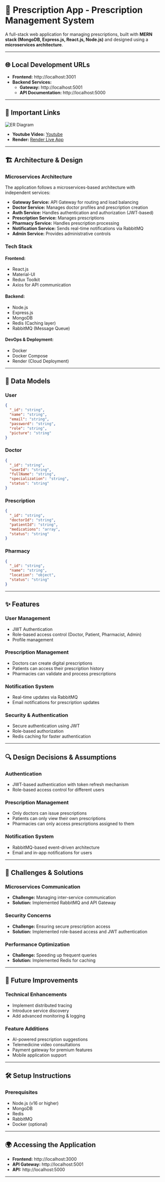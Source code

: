 # 📌 Prescription App - Prescription Management System

A full-stack web application for managing prescriptions, built with **MERN stack (MongoDB, Express.js, React.js, Node.js)** and designed using a **microservices architecture**.

---

## 🌐 Local Development URLs
- **Frontend:** http://localhost:3001
- **Backend Services:**
  - **Gateway:** http://localhost:5001
  - **API Documentation:** http://localhost:5000
  
---
## 📌 Important Links
![ER Diagram](https://github.com/uleventkilic/prescription-app/blob/main/ER_Diagram.png)
- **Youtube Video:** [Youtube](https://www.youtube.com/watch?v=ocroGZAr5_4)
- **Render:** [Render Live App](https://prescription-frontend.onrender.com)
  
---

## 🏗 Architecture & Design
### **Microservices Architecture**
The application follows a microservices-based architecture with independent services:

- **Gateway Service:** API Gateway for routing and load balancing
- **Doctor Service:** Manages doctor profiles and prescription creation
- **Auth Service:** Handles authentication and authorization (JWT-based)
- **Prescription Service:** Manages prescriptions
- **Pharmacy Service:** Handles prescription processing
- **Notification Service:** Sends real-time notifications via RabbitMQ
- **Admin Service:** Provides administrative controls

### **Tech Stack**
#### **Frontend:**
- React.js
- Material-UI
- Redux Toolkit
- Axios for API communication

#### **Backend:**
- Node.js
- Express.js
- MongoDB
- Redis (Caching layer)
- RabbitMQ (Message Queue)

#### **DevOps & Deployment:**
- Docker
- Docker Compose
- Render (Cloud Deployment)

---

## 📂 Data Models
### **User**
```json
{
  "_id": "string",
  "name": "string",
  "email": "string",
  "password": "string",
  "role": "string",
  "picture": "string"
}
```
### **Doctor**
```json
{
  "_id": "string",
  "userId": "string",
  "fullName": "string",
  "specialization": "string",
  "status": "string"
}
```
### **Prescription**
```json
{
  "_id": "string",
  "doctorId": "string",
  "patientId": "string",
  "medications": "array",
  "status": "string"
}
```
### **Pharmacy**
```json
{
  "_id": "string",
  "name": "string",
  "location": "object",
  "status": "string"
}
```

---

## ✨ Features
### **User Management**
- JWT Authentication
- Role-based access control (Doctor, Patient, Pharmacist, Admin)
- Profile management

### **Prescription Management**
- Doctors can create digital prescriptions
- Patients can access their prescription history
- Pharmacies can validate and process prescriptions

### **Notification System**
- Real-time updates via RabbitMQ
- Email notifications for prescription updates

### **Security & Authentication**
- Secure authentication using JWT
- Role-based authorization
- Redis caching for faster authentication

---

## 🔍 Design Decisions & Assumptions
### **Authentication**
- JWT-based authentication with token refresh mechanism
- Role-based access control for different users

### **Prescription Management**
- Only doctors can issue prescriptions
- Patients can only view their own prescriptions
- Pharmacies can only access prescriptions assigned to them

### **Notification System**
- RabbitMQ-based event-driven architecture
- Email and in-app notifications for users

---

## 🚀 Challenges & Solutions
### **Microservices Communication**
- **Challenge:** Managing inter-service communication
- **Solution:** Implemented RabbitMQ and API Gateway

### **Security Concerns**
- **Challenge:** Ensuring secure prescription access
- **Solution:** Implemented role-based access and JWT authentication

### **Performance Optimization**
- **Challenge:** Speeding up frequent queries
- **Solution:** Implemented Redis for caching

---

## 🚀 Future Improvements
### **Technical Enhancements**
- Implement distributed tracing
- Introduce service discovery
- Add advanced monitoring & logging

### **Feature Additions**
- AI-powered prescription suggestions
- Telemedicine video consultations
- Payment gateway for premium features
- Mobile application support

---

## 🛠 Setup Instructions
### **Prerequisites**
- Node.js (v16 or higher)
- MongoDB
- Redis
- RabbitMQ
- Docker (optional)

---

## 🌍 Accessing the Application
- **Frontend:** http://localhost:3000
- **API Gateway:** http://localhost:5001
- **API:** http://localhost:5000


---

